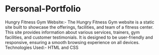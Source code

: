 # Personal-Portfolio
Hungry Fitness Gym Website:-
The Hungry Fitness Gym website is a static site built to showcase the offerings, facilities, and team of a fitness center. This site provides information about various services, trainers, gym facilities, and customer testimonials. It is designed to be user-friendly and responsive, ensuring a smooth browsing experience on all devices.
Technologies Used:- HTML and CSS
